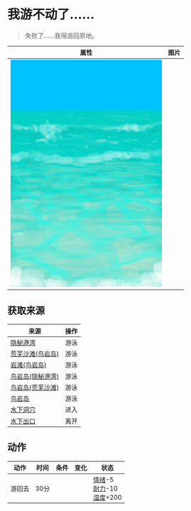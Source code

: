 # 我游不动了……  
> 失败了……我得游回原地。  
  
  属性  |   图片   
 ----  |  ----:   
   |  ![](Sprite/Sea.png)   
  
## 获取来源  
来源  |  操作  
----  |  ----  
[隐秘港湾](Path_BirdRockToCove.md)  |  游泳  
[荒芜沙滩(鸟岩岛)](Path_BirdRockToDesolateBeach.md)  |  游泳  
[岩滩(鸟岩岛)](Path_BirdRockToRocks.md)  |  游泳  
[鸟岩岛(隐秘港湾)](Path_CoveToBirdRock.md)  |  游泳  
[鸟岩岛(荒芜沙滩)](Path_DesolateBeachToBirdRock.md)  |  游泳  
[鸟岩岛](Path_RocksToBirdRock.md)  |  游泳  
[水下洞穴](UnderwaterEntrance.md)  |  进入  
[水下出口](UnderwaterExit.md)  |  离开  
## 动作  
动作  |  时间  |  条件  |  变化  |  状态  
----  |  ----  |  ----  |  ----  |  ----  
游回去<br>  |  30分  |    |    |  [情绪](Morale.md)-5<br>[耐力](Stamina.md)-10<br>[湿度](Wetness.md)+200  
